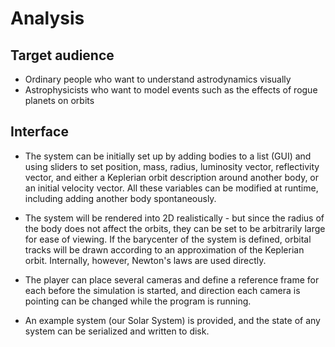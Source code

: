 # Analysis

## Target audience

- Ordinary people who want to understand astrodynamics visually
- Astrophysicists who want to model events such as the effects of rogue planets on orbits

## Interface

- The system can be initially set up by adding bodies to a list (GUI) and using sliders to
set position, mass, radius, luminosity vector, reflectivity vector, and either a Keplerian 
orbit description around another body, or an initial velocity vector. All these variables 
can be modified at runtime, including adding another body spontaneously.

- The system will be rendered into 2D realistically - but since the radius of the body does 
not affect the orbits, they can be set to be arbitrarily large for ease of viewing. If the 
barycenter of the system is defined, orbital tracks will be drawn according to an approximation 
of the Keplerian orbit. Internally, however, Newton's laws are used directly.

- The player can place several cameras and define a reference frame for each before the simulation 
is started, and direction each camera is pointing can be changed while the program is running.

- An example system (our Solar System) is provided, and the state of any system can be 
serialized and written to disk.




